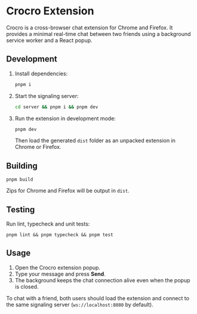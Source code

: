 # Crocro Extension

Crocro is a cross-browser chat extension for Chrome and Firefox. It provides a minimal real-time chat between two friends using a background service worker and a React popup.

## Development

1. Install dependencies:
   ```bash
   pnpm i
   ```
2. Start the signaling server:
   ```bash
   cd server && pnpm i && pnpm dev
   ```
3. Run the extension in development mode:
   ```bash
   pnpm dev
   ```
   Then load the generated `dist` folder as an unpacked extension in Chrome or Firefox.

## Building

```
pnpm build
```

Zips for Chrome and Firefox will be output in `dist`.

## Testing

Run lint, typecheck and unit tests:
```
pnpm lint && pnpm typecheck && pnpm test
```

## Usage

1. Open the Crocro extension popup.
2. Type your message and press **Send**.
3. The background keeps the chat connection alive even when the popup is closed.

To chat with a friend, both users should load the extension and connect to the same signaling server (`ws://localhost:8080` by default).
